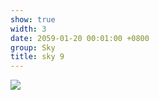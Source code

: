 ```yaml
---
show: true
width: 3
date: 2059-01-20 00:01:00 +0800
group: Sky
title: sky 9
---
```

<div>
<a href="/assets/images/photos/sky/solar_eclipse.jpg" target="_blank">
    <img data-src="/assets/images/photos/sky/solar_eclipse.jpg" class="lazy w-100 rounded-xl" src="{{ '/assets/images/empty_300x200.png' | relative_url }}">
</a>
</div>
